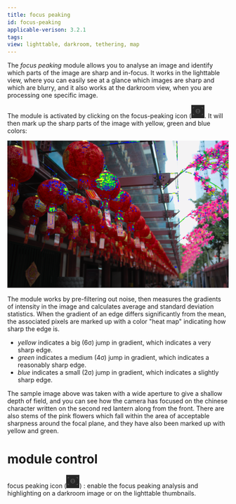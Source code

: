 ```yaml
---
title: focus peaking
id: focus-peaking
applicable-verison: 3.2.1
tags: 
view: lighttable, darkroom, tethering, map
---
```


The _focus peaking_ module allows you to analyse an image and identify which parts of the image are sharp and in-focus. It works in the lighttable view, where you can easily see at a glance which images are sharp and which are blurry, and it also works at the darkroom view, when you are processing one specific image.

The module is activated by clicking on the focus-peaking icon (![focus-peaking-icon](./focus-peaking/focus-peaking-icon.png). It will then mark up the sharp parts of the image with yellow, green and blue colors:

![focus-peaking-overview](./focus-peaking/focus-peaking-overview.png)

The module works by pre-filtering out noise, then measures the gradients of intensity in the image and calculates average and standard deviation statistics. When the gradient of an edge differs significantly from the mean, the associated pixels are marked up with a color "heat map" indicating how sharp the edge is.

- _yellow_ indicates a big (6σ) jump in gradient, which indicates a very sharp edge.
- _green_ indicates a medium (4σ) jump in gradient, which indicates a reasonably sharp edge.
- _blue_ indicates a small (2σ) jump in gradient, which indicates a slightly sharp edge.

The sample image above was taken with a wide aperture to give a shallow depth of field, and you can see how the camera has focused on the chinese character written on the second red lantern along from the front. There are also stems of the pink flowers which fall within the area of acceptable sharpness around the focal plane, and they have also been marked up with yellow and green.

# module control

focus peaking icon (![focus-peaking-icon](./focus-peaking/focus-peaking-icon.png))
: enable the focus peaking analysis and highlighting on a darkroom image or on the lighttable thumbnails.


